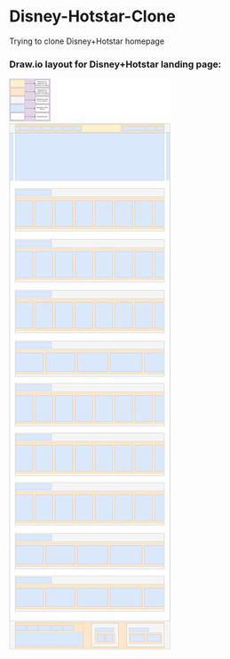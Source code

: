 # Disney-Hotstar-Clone
Trying to clone Disney+Hotstar homepage

### Draw.io layout for Disney+Hotstar landing page:

![Draw.io layout of Disney+Hotstar home page](https://github.com/Ashwary-Jharbade/Disney-Hotstar-Clone/blob/main/assets/draw.io/hotstar-home-layout.png)
